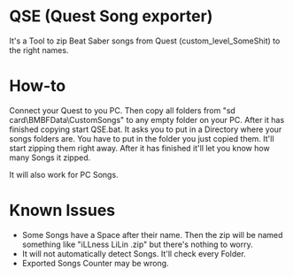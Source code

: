 # QSE (Quest Song exporter)
It's a Tool to zip Beat Saber songs from Quest (custom_level_SomeShit) to the right names.

# How-to
Connect your Quest to you PC. Then copy all folders from "sd card\BMBFData\CustomSongs" to any empty folder on your PC. After it has finished copying start QSE.bat. It asks you to put in a Directory where your songs folders are. You have to put in the folder you just copied them. It'll start zipping them right away. After it has finished it'll let you know how many Songs it zipped. 

It will also work for PC Songs.

# Known Issues
- Some Songs have a Space after their name. Then the zip will be named something like "iLLness LiLin .zip" but there's nothing to worry.
- It will not automatically detect Songs. It'll check every Folder.
- Exported Songs Counter may be wrong.
